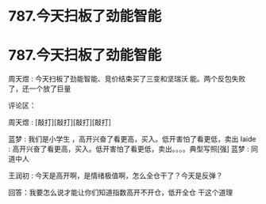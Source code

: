 # 787.今天扫板了劲能智能

# 787.今天扫板了劲能智能

周天煜 : 今天扫板了劲能智能、竞价结束买了三变和坚瑞沃 能。两个反包失败了，还一个放了巨量

评论区：

周天煜 : [敲打][敲打][敲打][敲打]

蓝梦 : 我们是小学生 ，高开兴奋了看更高，买入。低开害怕了看更低，卖出 laide : 高开兴奋了看更高，买入。低开害怕了看更低，卖出。。。。典型写照[强] 蓝梦 : 同道中人

王润初 : 今天是高开啊，是情绪极值啊，怎么全仓干了？今天是反弹？

回答：我要怎么说才能让你们知道指数高开不开仓，低开全仓 干这个道理